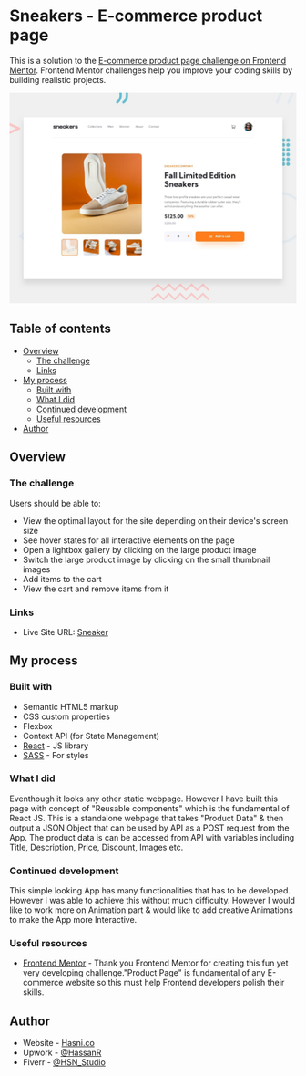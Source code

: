 # Sneakers - E-commerce product page

This is a solution to the [E-commerce product page challenge on Frontend Mentor](https://www.frontendmentor.io/challenges/ecommerce-product-page-UPsZ9MJp6). Frontend Mentor challenges help you improve your coding skills by building realistic projects.

![Design preview for the E-commerce product page coding challenge](./public/desktop-preview.jpg)

## Table of contents

- [Overview](#overview)
  - [The challenge](#the-challenge)
  - [Links](#links)
- [My process](#my-process)
  - [Built with](#built-with)
  - [What I did](#what-i-did)
  - [Continued development](#continued-development)
  - [Useful resources](#useful-resources)
- [Author](#author)

## Overview

### The challenge

Users should be able to:

- View the optimal layout for the site depending on their device's screen size
- See hover states for all interactive elements on the page
- Open a lightbox gallery by clicking on the large product image
- Switch the large product image by clicking on the small thumbnail images
- Add items to the cart
- View the cart and remove items from it

### Links

- Live Site URL: [Sneaker](https://hasni.co/portfolio/sneakers)

## My process

### Built with

- Semantic HTML5 markup
- CSS custom properties
- Flexbox
- Context API (for State Management)
- [React](https://reactjs.org/) - JS library
- [SASS](https://sass-lang.com/) - For styles

### What I did

Eventhough it looks any other static webpage. However I have built this page with concept of "Reusable components" which is the fundamental of React JS. This is a standalone webpage that takes "Product Data" & then output a JSON Object that can be used by API as a POST request from the App.
The product data is can be accessed from API with variables including Title, Description, Price, Discount, Images etc.

### Continued development

This simple looking App has many functionalities that has to be developed. However I was able to achieve this without much difficulty. However I would like to work more on Animation part & would like to add creative Animations to make the App more Interactive.

### Useful resources

- [Frontend Mentor](https://www.frontendmentor.io) - Thank you Frontend Mentor for creating this fun yet very developing challenge."Product Page" is fundamental of any E-commerce website so this must help Frontend developers polish their skills.

## Author

- Website - [Hasni.co](https://www.hasni.co/)
- Upwork - [@HassanR](https://www.upwork.com/freelancers/~01d9a777c26f1c5271)
- Fiverr - [@HSN_Studio](https://www.fiverr.com/hsn_Studio)
